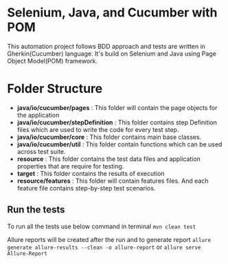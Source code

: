 # Selenium, Java, and Cucumber with POM
This automation project follows BDD approach and tests are written in Gherkin(Cucumber) language. It's build on Selenium and Java using Page Object Model(POM) framework. 
# Folder Structure

- **java/io/cucumber/pages** : This folder will contain the page objects for the application
- **java/io/cucumber/stepDefinition** : This folder contains step Definition files which are used to write the code for every test step.
- **java/io/cucumber/core** : This folder contains main base classes.
- **java/io/cucumber/util** : This folder contain functions which can be used across test suite.
- **resource** :  This folder contains the test data files and application properties that are require for testing.
- **target** : This folder contains the results of execution
- **resource/features** : This folder will contain features files. And each feature file contains step-by-step test scenarios.


## Run the tests

To run all the tests use below command in terminal
`mvn clean test`

Allure reports will be created after the run and to generate report
`allure generate allure-results --clean -o allure-report`
or
`allure serve Allure-Report`